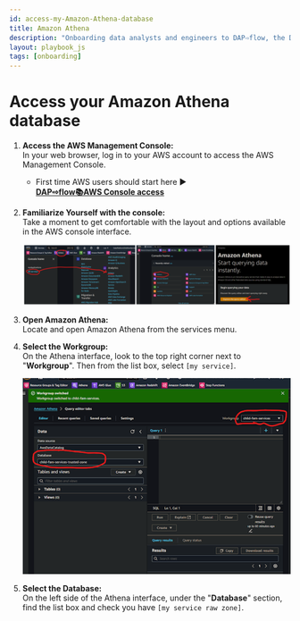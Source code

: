 ```yaml
---
id: access-my-Amazon-Athena-database
title: Amazon Athena
description: "Onboarding data analysts and engineers to DAP⇨flow, the Data Analytics Platform Airflow integration."
layout: playbook_js
tags: [onboarding]
---
```


# Access your Amazon Athena database

1. **Access the AWS Management Console:**   
   In your web browser, log in to your AWS account to access the AWS Management Console.  
   
   * First time AWS users should start here ►  
   **[DAP⇨flow📚AWS Console access](../onboarding/access-the-AWS-Management-Console)** 

2. **Familiarize Yourself with the console:**   
   Take a moment to get comfortable with the layout and options available in the AWS console interface.

    ![Fig 2 & 3](../images/access-my-Amazon-Athena-database-two-three.png)

3. **Open Amazon Athena:**   
   Locate and open Amazon Athena from the services menu.

4. **Select the Workgroup:**   
   On the Athena interface, look to the top right corner next to "**Workgroup**". Then from the list box, select `[my service]`.

    ![Fig 4 & 5](../images/access-my-Amazon-Athena-database-four-five.png)

5. **Select the Database:**   
   On the left side of the Athena interface, under the "**Database**" section, find the list box and check you have `[my service raw zone]`.
